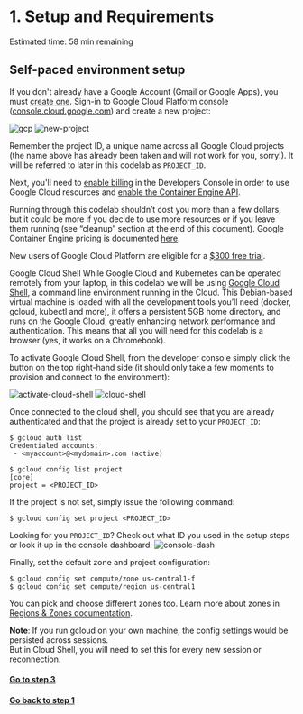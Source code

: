 # 1. Setup and Requirements

Estimated time: 58 min remaining

## Self-paced environment setup
If you don't already have a Google Account (Gmail or Google Apps), you must [create one](https://accounts.google.com/SignUp). 
Sign-in to Google Cloud Platform console ([console.cloud.google.com](http://console.cloud.google.com/)) and 
create a new project:

![gcp](https://codelabs.developers.google.com/codelabs/hello-kubernetes/img/img-3.png)
![new-project](https://codelabs.developers.google.com/codelabs/hello-kubernetes/img/img-4.png)

Remember the project ID, a unique name across all Google Cloud projects (the name above has already been taken and 
will not work for you, sorry!). It will be referred to later in this codelab as `PROJECT_ID`.

Next, you'll need to [enable billing](https://console.developers.google.com/billing) in the Developers Console in 
order to use Google Cloud resources and 
[enable the Container Engine API](https://console.developers.google.com/project/_/kubernetes/list).

Running through this codelab shouldn’t cost you more than a few dollars, but it could be more if you decide to use more 
resources or if you leave them running (see “cleanup” section at the end of this document). Google Container Engine 
pricing is documented [here](https://cloud.google.com/container-engine/docs/#pricing).

New users of Google Cloud Platform are eligible for a [$300 free trial](https://console.developers.google.com/billing/freetrial?hl=en).

Google Cloud Shell
While Google Cloud and Kubernetes can be operated remotely from your laptop, in this codelab we will be using 
[Google Cloud Shell](https://cloud.google.com/cloud-shell/), a command line environment running in the Cloud. 
This Debian-based virtual machine is loaded with all the development tools you’ll need (docker, gcloud, kubectl and more),
it offers a persistent 5GB home directory, and runs on the Google Cloud, greatly enhancing network performance and 
authentication. This means that all you will need for this codelab is a browser (yes, it works on a Chromebook).

To activate Google Cloud Shell, from the developer console simply click the button on the top right-hand side 
(it should only take a few moments to provision and connect to the environment):

![activate-cloud-shell](https://codelabs.developers.google.com/codelabs/hello-kubernetes/img/img-5.png)
![cloud-shell](https://codelabs.developers.google.com/codelabs/hello-kubernetes/img/img-6.png)

Once connected to the cloud shell, you should see that you are already authenticated and that the project is 
already set to your `PROJECT_ID`:
```
$ gcloud auth list
Credentialed accounts:
 - <myaccount>@<mydomain>.com (active)
```
```
$ gcloud config list project
[core]
project = <PROJECT_ID>
```
If the project is not set, simply issue the following command:
```
$ gcloud config set project <PROJECT_ID>
```
Looking for you `PROJECT_ID`? Check out what ID you used in the setup steps or look it up in the console dashboard:
![console-dash](https://codelabs.developers.google.com/codelabs/hello-kubernetes/img/img-7.png)

Finally, set the default zone and project configuration:
```
$ gcloud config set compute/zone us-central1-f
$ gcloud config set compute/region us-central1
```
You can pick and choose different zones too. Learn more about zones in 
[Regions & Zones documentation](https://cloud.google.com/compute/docs/zones).

**Note**: If you run gcloud on your own machine, the config settings would be persisted across sessions.  
But in Cloud Shell, you will need to set this for every new session or reconnection.

#### [Go to step 3](step3.md)
#### [Go back to step 1](README.md)
